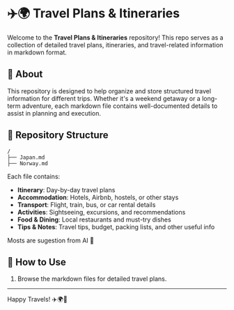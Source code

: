 # ✈️🌍 Travel Plans & Itineraries

Welcome to the **Travel Plans & Itineraries** repository! This repo serves as a collection of detailed travel plans, itineraries, and travel-related information in markdown format.

## 📌 About

This repository is designed to help organize and store structured travel information for different trips. Whether it's a weekend getaway or a long-term adventure, each markdown file contains well-documented details to assist in planning and execution.

## 📂 Repository Structure

```
/
├── Japan.md
├── Norway.md
```

Each file contains:

- **Itinerary**: Day-by-day travel plans
- **Accommodation**: Hotels, Airbnb, hostels, or other stays
- **Transport**: Flight, train, bus, or car rental details
- **Activities**: Sightseeing, excursions, and recommendations
- **Food & Dining**: Local restaurants and must-try dishes
- **Tips & Notes**: Travel tips, budget, packing lists, and other useful info

Mosts are sugestion from AI 🤖

## 🚀 How to Use

1. Browse the markdown files for detailed travel plans.

---

Happy Travels! ✈️🌍🚆

